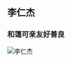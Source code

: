## 李仁杰
### 和蔼可亲友好善良
![李仁杰](http://mmbiz.qpic.cn/mmbiz_jpg/o4VNBgDFNzHqc92tqoULeaCGY3UIMaaE6jic9n6B3x2AxC4W4BkFv1xqZCU1CocoSPuGibxPxLEhrxnbicTSJkEfg/640?wx_fmt=jpeg&tp=webp&wxfrom=5&wx_lazy=1)
